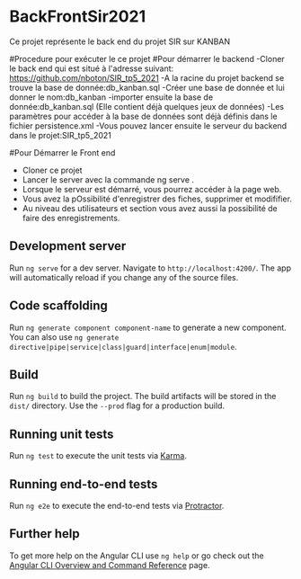 # BackFrontSir2021
Ce projet représente le back end du projet SIR sur KANBAN

#Procedure pour exécuter le ce projet
#Pour démarrer le backend
-Cloner le back end qui est situé à l'adresse suivant: https://github.com/nboton/SIR_tp5_2021
-A la racine du projet backend se trouve la base de donnée:db_kanban.sql
-Créer une base de donnée et lui donner le nom:db_kanban
-importer ensuite la base de donnée:db_kanban.sql (Elle contient déjà quelques jeux de données)
-Les paramètres pour accéder à la base de données sont déjà définis dans le fichier persistence.xml
-Vous pouvez lancer ensuite le serveur du backend dans le projet:SIR_tp5_2021

#Pour Démarrer le Front end
- Cloner ce projet
- Lancer le server avec la commande  ng serve . 
- Lorsque le serveur est démarré, vous pourrez accéder à la page web.
- Vous avez la pOssibilité d'enregistrer des fiches, supprimer et modififier. 
- Au niveau des utilisateurs et section vous avez aussi la possibilité de faire des enregistrements.





## Development server

Run `ng serve` for a dev server. Navigate to `http://localhost:4200/`. The app will automatically reload if you change any of the source files.

## Code scaffolding

Run `ng generate component component-name` to generate a new component. You can also use `ng generate directive|pipe|service|class|guard|interface|enum|module`.

## Build

Run `ng build` to build the project. The build artifacts will be stored in the `dist/` directory. Use the `--prod` flag for a production build.

## Running unit tests

Run `ng test` to execute the unit tests via [Karma](https://karma-runner.github.io).

## Running end-to-end tests

Run `ng e2e` to execute the end-to-end tests via [Protractor](http://www.protractortest.org/).

## Further help

To get more help on the Angular CLI use `ng help` or go check out the [Angular CLI Overview and Command Reference](https://angular.io/cli) page.
